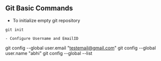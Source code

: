 ## Git Basic Commands

- To initialize empty git repository

````
git init

- Configure Username and EmailID

````
git config --global user.email "testemail@gmail.com"
git config --global user.name "abhi"
git config --global --list
